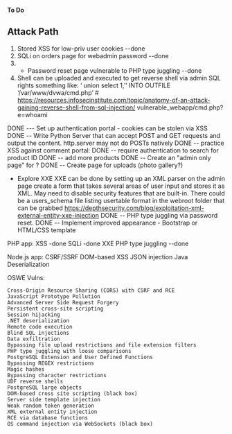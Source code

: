 **To Do**

Attack Path
----------------
1. Stored XSS for low-priv user cookies --done
2. SQLi on orders page for webadmin password --done
3. - Password reset page vulnerable to PHP type juggling --done
4. Shell can be uploaded and executed to get reverse shell via admin SQL rights
	something like:
        ‘ union select 1,’‘ INTO OUTFILE ‘/var/www/dvwa/cmd.php’ #
	https://resources.infosecinstitute.com/topic/anatomy-of-an-attack-gaining-reverse-shell-from-sql-injection/
	vulnerable_webapp/cmd.php?e=whoami        

DONE --- Set up  authentication portal
				- cookies can be stolen via XSS
DONE -- Write Python Server that can accept POST and GET requests and output the content. http.server may not do POSTs natively
DONE -- practice XSS against comment portal:
DONE -- require authentication to search for product ID
DONE -- add more products
DONE -- Create an "admin only page" for ?
DONE -- Create page for uploads (photo gallery?)
- Explore XXE
	XXE can be done by setting up an XML parser on the admin page
	create a form that takes several areas of user input
	and stores it as XML.  May need to disable security features that are built-in.
	There could be a users_schema file listing usertable format in the webroot folder that can be grabbed
	https://depthsecurity.com/blog/exploitation-xml-external-entity-xxe-injection
DONE -- PHP type juggling via password reset.
DONE -- Implement improved appearance - Bootstrap or HTML/CSS template

PHP app:
XSS -done
SQLi -done
XXE
PHP type juggling --done

Node.js app:
CSRF/SSRF
DOM-based XSS
JSON injection
Java Deserialization

OSWE Vulns:

    Cross-Origin Resource Sharing (CORS) with CSRF and RCE
    JavaScript Prototype Pollution
    Advanced Server Side Request Forgery
    Persistent cross-site scripting
    Session hijacking
    .NET deserialization
    Remote code execution
    Blind SQL injections
    Data exfiltration
    Bypassing file upload restrictions and file extension filters
    PHP type juggling with loose comparisons
    PostgreSQL Extension and User Defined Functions
    Bypassing REGEX restrictions
    Magic hashes
    Bypassing character restrictions
    UDF reverse shells
    PostgreSQL large objects
    DOM-based cross site scripting (black box)
    Server side template injection
    Weak random token generation
    XML external entity injection
    RCE via database functions
    OS command injection via WebSockets (black box)
